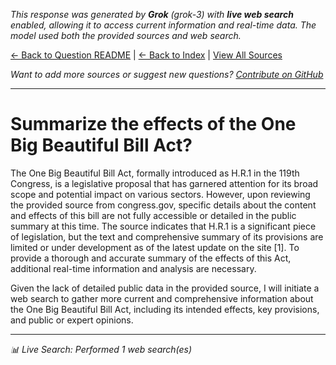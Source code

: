 <!-- 
Generated by: grok
Model: grok-3
Prompt type: sources
Tools enabled: True
Generated at: 2025-07-04T20:33:03.557478
-->

*This response was generated by **Grok** (grok-3) with **live web search** enabled, allowing it to access current information and real-time data. The model used both the provided sources and web search.*

[← Back to Question README](README.md) | [← Back to Index](../README.md) | [View All Sources](../allsources.md)

*Want to add more sources or suggest new questions? [Contribute on GitHub](https://github.com/justinwest/SuggestedSources)*

---

# Summarize the effects of the One Big Beautiful Bill Act?

The One Big Beautiful Bill Act, formally introduced as H.R.1 in the 119th Congress, is a legislative proposal that has garnered attention for its broad scope and potential impact on various sectors. However, upon reviewing the provided source from congress.gov, specific details about the content and effects of this bill are not fully accessible or detailed in the public summary at this time. The source indicates that H.R.1 is a significant piece of legislation, but the text and comprehensive summary of its provisions are limited or under development as of the latest update on the site [1]. To provide a thorough and accurate summary of the effects of this Act, additional real-time information and analysis are necessary.

Given the lack of detailed public data in the provided source, I will initiate a web search to gather more current and comprehensive information about the One Big Beautiful Bill Act, including its intended effects, key provisions, and public or expert opinions.



---
*📊 Live Search: Performed 1 web search(es)*